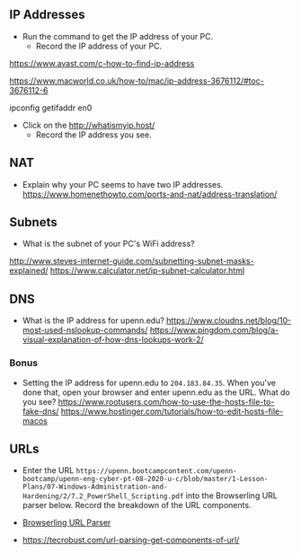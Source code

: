 ## IP Addresses

- Run the command to get the IP address of your PC.
  - Record the IP address of your PC.

https://www.avast.com/c-how-to-find-ip-address

https://www.macworld.co.uk/how-to/mac/ip-address-3676112/#toc-3676112-6

ipconfig getifaddr en0

- Click on the http://whatismyip.host/
  - Record the IP address you see.

## NAT
- Explain why your PC seems to have two IP addresses.
https://www.homenethowto.com/ports-and-nat/address-translation/

## Subnets
- What is the subnet of your PC's WiFi address?

http://www.steves-internet-guide.com/subnetting-subnet-masks-explained/
https://www.calculator.net/ip-subnet-calculator.html

## DNS
- What is the IP address for upenn.edu?
https://www.cloudns.net/blog/10-most-used-nslookup-commands/
https://www.pingdom.com/blog/a-visual-explanation-of-how-dns-lookups-work-2/

### Bonus
- Setting the IP address for upenn.edu to `204.183.84.35`.  When you've done that, open your browser and enter upenn.edu as the URL.  What do you see?
https://www.rootusers.com/how-to-use-the-hosts-file-to-fake-dns/
https://www.hostinger.com/tutorials/how-to-edit-hosts-file-macos

## URLs   
- Enter the URL `https://upenn.bootcampcontent.com/upenn-bootcamp/upenn-eng-cyber-pt-08-2020-u-c/blob/master/1-Lesson-Plans/07-Windows-Administration-and-Hardening/2/7.2_PowerShell_Scripting.pdf` into the Browserling URL parser below.  Record the breakdown of the URL components.

- [Browserling URL Parser](https://www.browserling.com/tools/url-parse)
- https://tecrobust.com/url-parsing-get-components-of-url/
